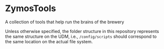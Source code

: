 # ZymosTools
A collection of tools that help run the brains of the brewery

Unless otherwise specified, the folder structure in this repository represents the same structure on the UDM, i.e., `/config/scripts` should correspond to the same location on the actual file system.
